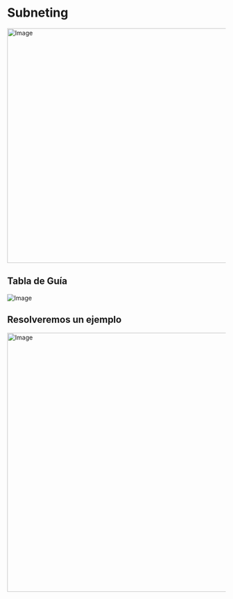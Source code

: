 # Subneting 

<img width="952" height="541" alt="Image" src="https://github.com/user-attachments/assets/4e8f5387-c8e5-4594-aa2a-66866f372d89" />

## Tabla de Guía

![Image](https://github.com/user-attachments/assets/776ed445-8e7d-40a9-9cb3-07480d6dd837)

## Resolveremos un ejemplo 

<img width="684" height="597" alt="Image" src="https://github.com/user-attachments/assets/b72fda6e-c2a1-4404-a6e8-e4dd5e277606" />



